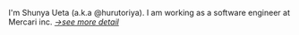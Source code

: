 I'm Shunya Ueta (a.k.a @hurutoriya). I am working as a software engineer at Mercari inc.
_[→see more detail](/about)_